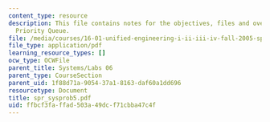```yaml
---
content_type: resource
description: This file contains notes for the objectives, files and overview for Graphical
  Priority Queue.
file: /media/courses/16-01-unified-engineering-i-ii-iii-iv-fall-2005-spring-2006/ffbcf3faffad503a49dcf71cbba47c4f_spr_sysprob5.pdf
file_type: application/pdf
learning_resource_types: []
ocw_type: OCWFile
parent_title: Systems/Labs 06
parent_type: CourseSection
parent_uid: 1f88d71a-9054-37a1-8163-daf60a1dd696
resourcetype: Document
title: spr_sysprob5.pdf
uid: ffbcf3fa-ffad-503a-49dc-f71cbba47c4f
---
```


